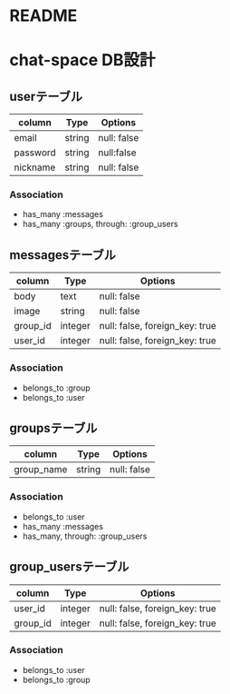 # README

# chat-space DB設計

## userテーブル

|column|Type|Options|
|------|----|-------|
|email|string|null: false|
|password|string|null:false|
|nickname|string|null: false|

### Association
- has_many :messages 
- has_many  :groups,  through:  :group_users

## messagesテーブル

|column|Type|Options|
|------|----|-------|
|body|text|null: false|
|image|string|null: false|
|group_id|integer|null: false, foreign_key: true|
|user_id|integer|null: false, foreign_key: true|

### Association
- belongs_to :group
- belongs_to :user

## groupsテーブル

|column|Type|Options|
|------|----|-------|
|group_name|string|null: false|

### Association
- belongs_to :user
- has_many  :messages
- has_many,  through: :group_users

## group_usersテーブル
|column|Type|Options|
|------|----|-------|
|user_id|integer|null: false, foreign_key: true|
|group_id|integer|null: false, foreign_key: true|

### Association
- belongs_to :user
- belongs_to :group
